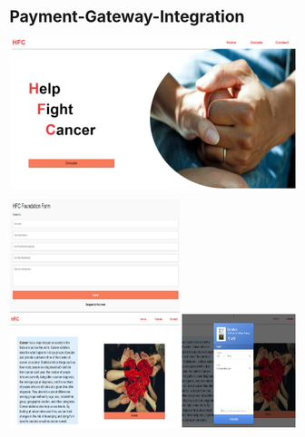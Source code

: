 # Payment-Gateway-Integration 
<p float="left">
  <img src="images/img1.png" width="900" /> 
</p>
<p float="left">
  <img src="images/img2.png" width="300" height="200" />
  <img src="images/img3.png" width="300" height="200" />
   <img src="images/img4.png" width="200" height="200" />
</p>
